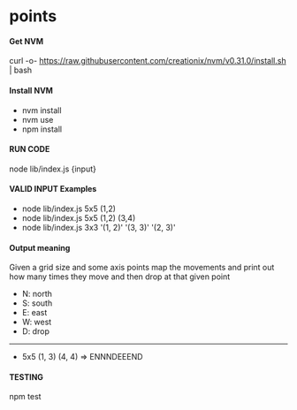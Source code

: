 # points

#### Get NVM
curl -o- https://raw.githubusercontent.com/creationix/nvm/v0.31.0/install.sh | bash

#### Install NVM
* nvm install
* nvm use
* npm install

#### RUN CODE
node lib/index.js {input}

#### VALID INPUT Examples
* node lib/index.js 5x5 (1,2)
* node lib/index.js 5x5 (1,2) (3,4)
* node lib/index.js 3x3 '(1, 2)' '(3, 3)' '(2, 3)'

#### Output meaning
Given a grid size and some axis points map the movements and print out how many times they move and then drop at that given point
* N: north
* S: south
* E: east
* W: west
* D: drop
---
* 5x5 (1, 3) (4, 4) => ENNNDEEEND




#### TESTING
npm test